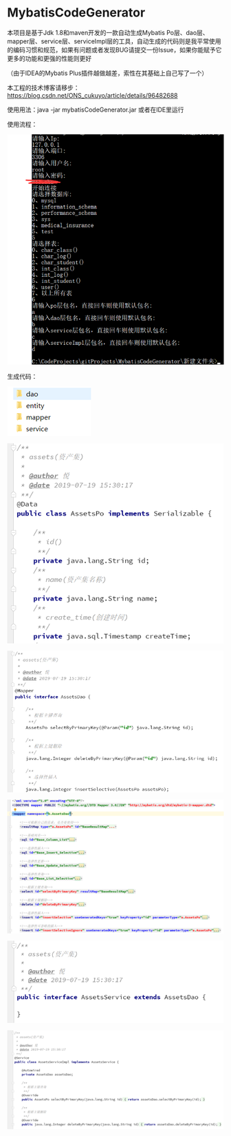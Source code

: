 # MybatisCodeGenerator
本项目是基于Jdk 1.8和maven开发的一款自动生成Mybatis Po层、dao层、mapper层、service层、serviceImpl层的工具，自动生成的代码则是我平常使用的编码习惯和规范，如果有问题或者发现BUG请提交一份Issue，如果你能赋予它更多的功能和更强的性能则更好

（由于IDEA的Mybatis Plus插件越做越差，索性在其基础上自己写了一个）

本工程的技术博客请移步：https://blog.csdn.net/ONS_cukuyo/article/details/96482688

使用用法：java -jar mybatisCodeGenerator.jar 或者在IDE里运行

使用流程：

![1563521056829](img/QQ20190719152539.png)

生成代码：

![](img/QQ20190719152842.png)

![](img/QQ20190719153044.png)

![](img/QQ20190719153103.png)

![](img/QQ20190719153116.png)

![](img/QQ20190719153125.png)

![](img/QQ20190719153135.png)

